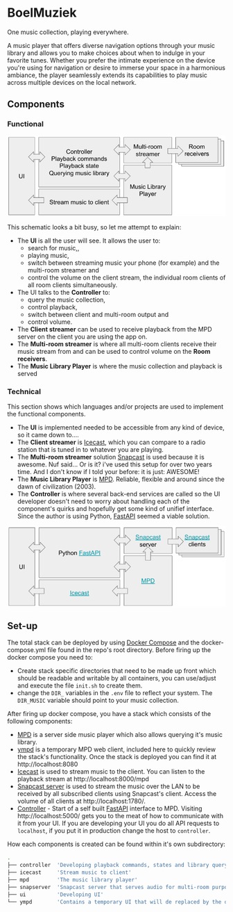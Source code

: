 # BoelMuziek

One music collection, playing everywhere.

A music player that offers diverse navigation options through your music library and allows you to make choices about when to indulge in your favorite tunes. Whether you prefer the intimate experience on the device you're using for navigation or desire to immerse your space in a harmonious ambiance, the player seamlessly extends its capabilities to play music across multiple devices on the local network.

## Components

### Functional
![Functional components](images/components-functional.png)

This schematic looks a bit busy, so let me attempt to explain:

* The **UI** is all the user will see. It allows the user to:
  * search for music,,
  * playing music,
  * switch between streaming music your phone (for example) and the multi-room streamer and
  * control the volume on the client stream, the individual room clients of all room clients simultaneously.
* The UI talks to the **Controller** to:
  * query the music collection,
  * control playback,
  * switch between client and multi-room output and
  * control volume.
* The **Client streamer** can be used to receive playback from the MPD server on the client you are using the app on.
* The **Multi-room streamer** is where all multi-room clients receive their music stream from and can be used to control volume on the **Room receivers**.
* The **Music Library Player** is where the music collection and playback is served

### Technical

This section shows which languages and/or projects are used to implement the functional components.

* The **UI** is implemented needed to be accessible from any kind of device, so it came down to....
* The **Client streamer** is [Icecast](https://icecast.org/), which you can compare to a radio station that is tuned in to whatever you are playing.
* The **Multi-room streamer** solution [Snapcast](https://github.com/badaix/snapcast) is used because it is awesome. Nuf said... Or is it? i've used this setup for over two years time. And I don't know if I told your before: it is just: AWESOME!
* The **Music Library Player** is [MPD](https://musicpd.org/). Reliable, flexible and around since the dawn of civilization (2003).
* The **Controller** is where several back-end services  are called so the UI developer doesn't need to worry about handling each of the component's quirks and hopefully get some kind of unifief interface. Since the author is using Python, [FastAPI](https://fastapi.tiangolo.com/) seemed a viable solution.


![Technical components](images/components-technical.png)



## Set-up

The total stack can be deployed by using [Docker Compose](https://docs.docker.com/compose/install/) and the docker-compose.yml file found in the repo's root directory. Before firing up the docker compose you need to:

* Create stack specific directories that need to be made up front which should be readable and writable by all containers, you can use/adjust and execute the file ```init.sh``` to create them.
* change the ```DIR_``` variables in the ```.env``` file to reflect your system. The ```DIR_MUSIC``` variable should point to your music collection.

After firing up docker compose, you have a stack which consists of the following components:

* [MPD](https://musicpd.org/) is a server side music player which also allows querying it's music library.
* [ympd](https://ympd.org/) is a temporary MPD web client, included here to quickly review the stack's functionality. Once the stack is deployed you can find it at http://localhost:8080
* [Icecast](https://icecast.org/) is used to stream music to the client. You can listen to the playback stream at http://localhost:8000/mpd
* [Snapcast server](https://github.com/badaix/snapcast) is used to stream the music over the LAN to be received by all subscribed clients using Snapcast's client. Access the volume of all clients at http://localhost:1780/.
* [Controller](http://localhost:5000/) - Start of a self built [FastAPI](https://fastapi.tiangolo.com/) interface to MPD. Visiting http://localhost:5000/ gets you to the meat of how to communicate with it from your UI. If you are developing your UI you do all API requests to ```localhost```, if you put it in production change the host to ```controller```.

How each components is created can be found within it's own subdirectory:

```bash
.
├── controller  'Developing playback commands, states and library querying'
├── icecast     'Stream music to client'
├── mpd         'The music library player'
├── snapserver  'Snapcast server that serves audio for multi-room purposes'
├── ui          'Developing UI'
└── ympd        'Contains a temporary UI that will de replaced by the developing ui'
```
